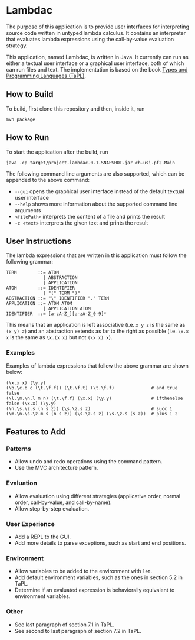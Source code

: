 # Lambdac

The purpose of this application is to provide user interfaces for interpreting source code written in untyped lambda calculus. It contains an interpreter that evaluates lambda expressions using the call-by-value evaluation strategy.

This application, named Lambdac, is written in Java. It currently can run as either a textual user interface or a graphical user interface, both of which can run files and text. The implementation is based on the book [Types and Programming Languages (TaPL)](https://www.cis.upenn.edu/~bcpierce/tapl/).

## How to Build

To build, first clone this repository and then, inside it, run

```
mvn package
```

## How to Run

To start the application after the build, run

```
java -cp target/project-lambdac-0.1-SNAPSHOT.jar ch.usi.pf2.Main
```

The following command line arguments are also supported, which can be appended to the above command:

- `--gui` opens the graphical user interface instead of the default textual user interface
- `--help` shows more information about the supported command line arguments
- `<filePath>` interprets the content of a file and prints the result
- `-c <text>` interprets the given text and prints the result

## User Instructions

The lambda expressions that are written in this application must follow the following grammar:

```
TERM        ::= ATOM
              | ABSTRACTION
              | APPLICATION
ATOM        ::= IDENTIFIER
              | "(" TERM ")"
ABSTRACTION ::= "\" IDENTIFIER "." TERM
APPLICATION ::= ATOM ATOM
              | APPLICATION ATOM
IDENTIFIER  ::= [a-zA-Z_][a-zA-Z_0-9]*
```

This means that an application is left associative (i.e. `x y z` is the same as `(x y) z`) and an abstraction extends as far to the right as possible (i.e. `\x.x x` is the same as `\x.(x x)` but not `(\x.x) x`).

### Examples

Examples of lambda expressions that follow the above grammar are shown below:

```
(\x.x x) (\y.y)
(\b.\c.b c (\t.\f.f)) (\t.\f.t) (\t.\f.f)              # and true false
(\l.\m.\n.l m n) (\t.\f.f) (\x.x) (\y.y)               # ifthenelse false (\x.x) (\y.y)
(\n.\s.\z.s (n s z)) (\s.\z.s z)                       # succ 1
(\m.\n.\s.\z.m s (n s z)) (\s.\z.s z) (\s.\z.s (s z))  # plus 1 2
```

## Features to Add

### Patterns

- Allow undo and redo operations using the command pattern.
- Use the MVC architecture pattern.

### Evaluation

- Allow evaluation using different strategies (applicative order, normal order, call-by-value, and call-by-name).
- Allow step-by-step evaluation.

### User Experience

- Add a REPL to the GUI.
- Add more details to parse exceptions, such as start and end positions.

### Environment

- Allow variables to be added to the environment with `let`.
- Add default environment variables, such as the ones in section 5.2 in TaPL.
- Determine if an evaluated expression is behaviorally equivalent to environment variables.

### Other

- See last paragraph of section 7.1 in TaPL.
- See second to last paragraph of section 7.2 in TaPL.
